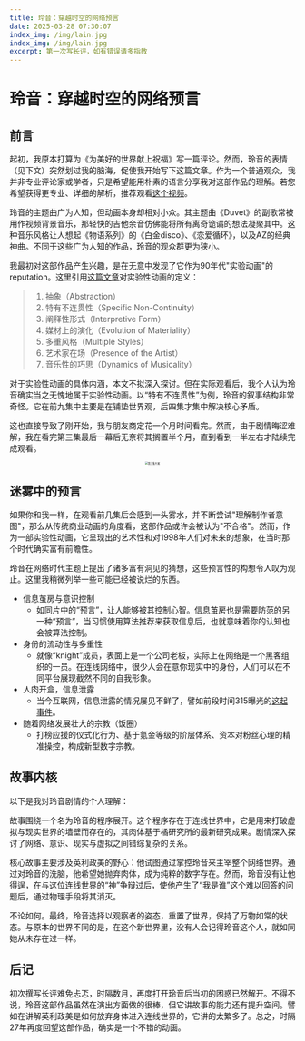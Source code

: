 ```yaml
---
title: 玲音：穿越时空的网络预言
date: 2025-03-28 07:30:07
index_img: /img/lain.jpg
index_img: /img/lain.jpg
excerpt: 第一次写长评，如有错误请多指教
---
```


# 玲音：穿越时空的网络预言

## 前言

起初，我原本打算为《为美好的世界献上祝福》写一篇评论。然而，玲音的表情（见下文）突然划过我的脑海，促使我开始写下这篇文章。作为一个普通观众，我并非专业评论家或学者，只是希望能用朴素的语言分享我对这部作品的理解。若您希望获得更专业、详细的解析，推荐观看[这个视频](https://b23.tv/BV1Bf421m7Kk)。

玲音的主题曲广为人知，但动画本身却相对小众。其主题曲《Duvet》的副歌常被用作视频背景音乐，那轻快的吉他余音仿佛能将所有离奇诡谲的想法凝聚其中。这种音乐风格让人想起《物语系列》的《白金disco》、《恋爱循环》，以及AZ的经典神曲。不同于这些广为人知的作品，玲音的观众群更为狭小。

我最初对这部作品产生兴趣，是在无意中发现了它作为90年代"实验动画"的reputation。这里引用[这篇文章](https://edumovie-tfai.org.tw/article/content/734)对实验性动画的定义：

> 1. 抽象（Abstraction）
> 2. 特有不连贯性（Specific Non-Continuity）
> 3. 阐释性形式（Interpretive Form）
> 4. 媒材上的演化（Evolution of Materiality）
> 5. 多重风格（Multiple Styles）
> 6. 艺术家在场（Presence of the Artist）
> 7. 音乐性的巧思（Dynamics of Musicality）

对于实验性动画的具体内涵，本文不拟深入探讨。但在实际观看后，我个人认为玲音确实当之无愧地属于实验性动画。以“特有不连贯性”为例，玲音的叙事结构非常奇怪。它在前九集中主要是在铺垫世界观，后四集才集中解决核心矛盾。

这也直接导致了刚开始，我与朋友商定花一个月时间看完。然而，由于剧情晦涩难解，我在看完第三集最后一幕后无奈将其搁置半个月，直到看到一半左右才陆续完成观看。

<p align = "center">
<img src="http://img.misaka12843.cn/img/PixPin_2025-03-28_03-24-57.webp" alt="第三集片尾" style="zoom:30%;" />
</p>

## 迷雾中的预言

如果你和我一样，在观看前几集后会感到一头雾水，并不断尝试"理解制作者意图"，那么从传统商业动画的角度看，这部作品或许会被认为"不合格"。然而，作为一部实验性动画，它呈现出的艺术性和对1998年人们对未来的想象，在当时那个时代确实富有前瞻性。

玲音在网络时代主题上提出了诸多富有洞见的猜想，这些预言性的构想令人叹为观止。这里我稍微列举一些可能已经被说烂的东西。

- 信息茧房与意识控制
  - 如同片中的“预言”，让人能够被其控制心智。信息茧房也是需要防范的另一种“预言”，当习惯使用算法推荐来获取信息后，也就意味着你的认知也会被算法控制。
- 身份的流动性与多重性
  - 就像“knight”成员，表面上是一个公司老板，实际上在网络是一个黑客组织的一员。在连线网络中，很少人会在意你现实中的身份，人们可以在不同平台展现截然不同的自我形象。
- 人肉开盒，信息泄露
  - 当今互联网，信息泄露的情况屡见不鲜了，譬如前段时间315曝光的[这起事件](https://www.thepaper.cn/newsDetail_forward_30409150)。
- 随着网络发展壮大的宗教（饭圈）
  - 打榜应援的仪式化行为、基于氪金等级的阶层体系、资本对粉丝心理的精准操控，构成新型数字宗教。

## 故事内核

以下是我对玲音剧情的个人理解：

故事围绕一个名为玲音的程序展开。这个程序存在于连线世界中，它是用来打破虚拟与现实世界的墙壁而存在的，其肉体基于橘研究所的最新研究成果。剧情深入探讨了网络、意识、现实与虚拟之间错综复杂的关系。

核心故事主要涉及英利政美的野心：他试图通过掌控玲音来主宰整个网络世界。通过对玲音的洗脑，他希望她抛弃肉体，成为纯粹的数字存在。然而，玲音没有让他得逞，在与这位连线世界的“神”争辩过后，使他产生了“我是谁”这个难以回答的问题后，通过物理手段将其消灭。

不论如何。最终，玲音选择以观察者的姿态，重置了世界，保持了万物如常的状态。与原本的世界不同的是，在这个新世界里，没有人会记得玲音这个人，就如同她从未存在过一样。

## 后记

初次撰写长评难免忐忑，时隔数月，再度打开玲音后当初的困惑已然解开。不得不说，玲音这部作品虽然在演出方面做的很棒，但它讲故事的能力还有提升空间。譬如在讲解英利政美是如何放弃身体进入连线世界的，它讲的太繁多了。总之，时隔27年再度回望这部作品，确实是一个不错的动画。
